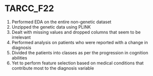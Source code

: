 # TARCC_F22
1) Performed EDA on the entire non-genetic dataset
2) Unzipped the genetic data using PLINK 
3) Dealt with missing values and dropped columns that seem to be irrelevant 
4) Performed analysis on patients who were reported with a change in diagnosis
5) Divided the patients into classes as per the progression in cognition abilities
6) Yet to perform feature selection based on medical conditions that contribute most to the diagnosis variable
